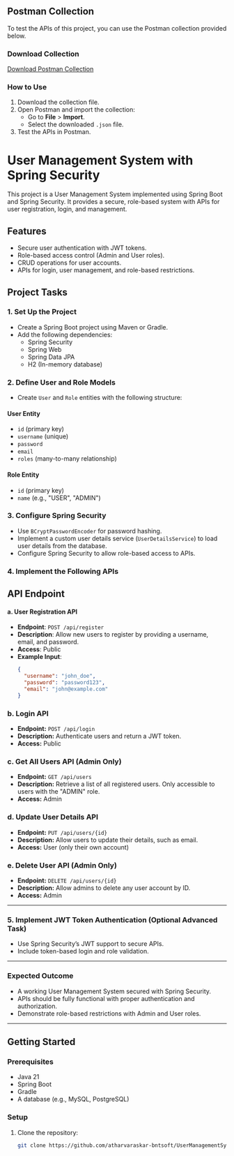 ## Postman Collection

To test the APIs of this project, you can use the Postman collection provided below.

### Download Collection
[Download Postman Collection](https://github.com/atharvaraskar-bntsoft/UserManagementSystemWithSpringSecurity/blob/main/UserManagementSystemCollection.json)

### How to Use
1. Download the collection file.
2. Open Postman and import the collection:
   - Go to **File** > **Import**.
   - Select the downloaded `.json` file.
3. Test the APIs in Postman.

# User Management System with Spring Security

This project is a User Management System implemented using Spring Boot and Spring Security. It provides a secure, role-based system with APIs for user registration, login, and management.


## Features
- Secure user authentication with JWT tokens.
- Role-based access control (Admin and User roles).
- CRUD operations for user accounts.
- APIs for login, user management, and role-based restrictions.

## Project Tasks

### 1. Set Up the Project
- Create a Spring Boot project using Maven or Gradle.
- Add the following dependencies:
  - Spring Security
  - Spring Web
  - Spring Data JPA
  - H2 (In-memory database)

### 2. Define User and Role Models
- Create `User` and `Role` entities with the following structure:

#### User Entity
- `id` (primary key)
- `username` (unique)
- `password`
- `email`
- `roles` (many-to-many relationship)

#### Role Entity
- `id` (primary key)
- `name` (e.g., "USER", "ADMIN")

### 3. Configure Spring Security
- Use `BCryptPasswordEncoder` for password hashing.
- Implement a custom user details service (`UserDetailsService`) to load user details from the database.
- Configure Spring Security to allow role-based access to APIs.

### 4. Implement the Following APIs
## API Endpoint

#### a. User Registration API
- **Endpoint**: `POST /api/register`
- **Description**: Allow new users to register by providing a username, email, and password.
- **Access**: Public
- **Example Input**:
  ```json
  {
    "username": "john_doe",
    "password": "password123",
    "email": "john@example.com"
  }


### **b. Login API**
- **Endpoint:** `POST /api/login`
- **Description:** Authenticate users and return a JWT token.
- **Access:** Public

### **c. Get All Users API (Admin Only)**
- **Endpoint:** `GET /api/users`
- **Description:** Retrieve a list of all registered users. Only accessible to users with the "ADMIN" role.
- **Access:** Admin

### **d. Update User Details API**
- **Endpoint:** `PUT /api/users/{id}`
- **Description:** Allow users to update their details, such as email.
- **Access:** User (only their own account)

### **e. Delete User API (Admin Only)**
- **Endpoint:** `DELETE /api/users/{id}`
- **Description:** Allow admins to delete any user account by ID.
- **Access:** Admin

---

### 5. Implement JWT Token Authentication (Optional Advanced Task)
- Use Spring Security’s JWT support to secure APIs.
- Include token-based login and role validation.

---

### Expected Outcome
- A working User Management System secured with Spring Security.
- APIs should be fully functional with proper authentication and authorization.
- Demonstrate role-based restrictions with Admin and User roles.


---

## Getting Started

### Prerequisites
- Java 21
- Spring Boot
- Gradle
- A database (e.g., MySQL, PostgreSQL)

### Setup
1. Clone the repository:
   ```bash
   git clone https://github.com/atharvaraskar-bntsoft/UserManagementSystemWithSpringSecurity.git
